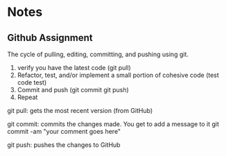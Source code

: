 # Notes
## Github Assignment
The cycle of pulling, editing, committing, and pushing using git.
1. verify you have the latest code (git pull)
1. Refactor, test, and/or implement a small portion of cohesive code (test code test)
1. Commit and push (git commit git push)
1. Repeat

git pull: gets the most recent version (from GitHub)

git commit: commits the changes made. You get to add a message to it
git commit -am "your comment goes here"

git push: pushes the changes to GitHub